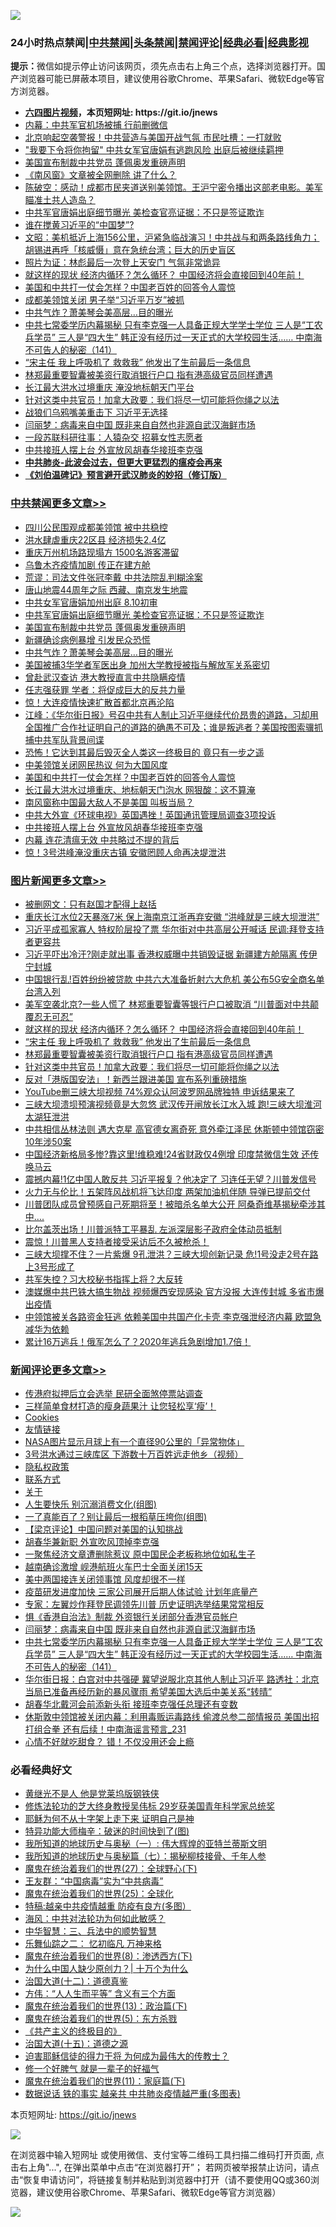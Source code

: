 ![](https://raw.githubusercontent.com/fqnews/bnews/master/64photo/fqnews-qr.jpg)

<div id="tt">
<h3>24小时热点禁闻|<a href="#%E4%B8%AD%E5%85%B1%E7%A6%81%E9%97%BB%E6%9B%B4%E5%A4%9A%E6%96%87%E7%AB%A0">中共禁闻</a>|<a href="#%E5%9B%BE%E7%89%87%E6%96%B0%E9%97%BB%E6%9B%B4%E5%A4%9A%E6%96%87%E7%AB%A0">头条禁闻</a>|<a href="#%E6%96%B0%E9%97%BB%E8%AF%84%E8%AE%BA%E6%9B%B4%E5%A4%9A%E6%96%87%E7%AB%A0">禁闻评论|<a href="#%E5%BF%85%E7%9C%8B%E7%BB%8F%E5%85%B8%E5%A5%BD%E6%96%87">经典必看|<a href="https://gitlab.com/zh99/dong/-/blob/master/README.md#%E7%9C%9F%E7%9B%B8%E8%A7%86%E9%A2%91">经典影视</a></h3>
<div><b>提示：</b>微信如提示停止访问该网页，须先点击右上角三个点，选择浏览器打开。国产浏览器可能已屏蔽本项目，建议使用谷歌Chrome、苹果Safari、微软Edge等官方浏览器。</div>
<ul>
<li><b><a href="http://d1.bdrive.tk/64.mp4" target="_blank">六四图片视频</a>，本页短网址: https://git.io/jnews</b></li>
<li><a href="/cbnews/20200728/1367170.md">内幕：中共军官机场被捕 行前删微信</a></li>
<li><a href="/cbnews/20200728/1367281.md">北京响起空袭警报！中共营造与美国开战气氛 市民吐槽：一打就败</a></li>
<li><a href="/cbnews/20200728/1367298.md">"我要下令将你拘留" 中共女军官唐娟有逃跑风险 出庭后被继续羁押</a></li>
<li><a href="/cbnews/20200728/1367445.md">美国宣布制裁中共党员 蓬佩奥发重磅声明</a></li>
<li><a href="/headline/20200728/1367224.md">《南风窗》文章被全网删除  讲了什么？</a></li>
<li><a href="/bannedvideo/20200728/1367217.md">陈破空：感动！成都市民夹道送别美领馆。王沪宁密令播出这部老电影。美军瞄准土共人造岛？</a></li>
<li><a href="/cbnews/20200728/1367509.md">中共军官唐娟出庭细节曝光 美检查官亮证据：不只是签证欺诈</a></li>
<li><a href="/headline/20200728/1367221.md">谁在搅黄习近平的“中国梦”?</a></li>
<li><a href="/cbnews/20200728/1367265.md">文昭：美机抵近上海156公里，沪紧急临战演习！中共战与和两条路线角力；胡锡进再呼「核威慑」意在急统台湾；巨大的历史盲区</a></li>
<li><a href="/cnnews/20200728/1367356.md">照片为证：林彪最后一次登上天安门 气氛非常诡异</a></li>
<li><a href="/topimagenews/20200728/1367503.md">就这样的现状 经济内循环？怎么循环？ 中国经济将会直接回到40年前！</a></li>
<li><a href="/cbnews/20200728/1367423.md">美国和中共打一仗会怎样？中国老百姓的回答令人震惊</a></li>
<li><a href="/cbnews/20200728/1367310.md">成都美领馆关闭 男子举“习近平万岁”被抓</a></li>
<li><a href="/cbnews/20200728/1367442.md">中共气炸？萧美琴会美高层…目的曝光</a></li>
<li><a href="/comments/20200728/1367516.md">中共七常委学历内幕揭秘 只有李克强一人具备正规大学学士学位 三人是“工农兵学员” 三人是“四大生” 韩正没有经历过一天正式的大学校园生活…… 中南海不可告人的秘密（141）</a></li>
<li><a href="/topimagenews/20200728/1367408.md">“宋主任 我上呼吸机了 救救我” 他发出了生前最后一条信息</a></li>
<li><a href="/topimagenews/20200728/1367395.md">林郑最重要智囊被美资行取消银行户口 指有港高级官员同样遭遇</a></li>
<li><a href="/cbnews/20200728/1367187.md">长江最大洪水过境重庆 淹没地标朝天门平台</a></li>
<li><a href="/topimagenews/20200728/1367337.md">针对这类中共官员！加拿大政要：我们将尽一切可能将你绳之以法</a></li>
<li><a href="/cbnews/20200728/1367311.md">战狼们乌鸦嘴美重击下 习近平无选择</a></li>
<li><a href="/comments/20200728/1367525.md">闫丽梦：病毒来自中国 既非来自自然也非源自武汉海鲜市场</a></li>
<li><a href="/cnnews/20200728/1367410.md">一段苏联科研往事：人猿杂交 招募女性志愿者</a></li>
<li><a href="/cbnews/20200728/1367403.md">中共接班人摆上台 外宣放风胡春华接班李克强</a></li>
<li><b><a href="/comments/20200211/1275071.md" target="_blank">中共肺炎-此波会过去，但更大更猛烈的瘟疫会再来</a></b></li>
<li><b><a href="/comments/20200207/1272816.md" target="_blank">《刘伯温碑记》预言避开武汉肺炎的妙招（修订版）</a></b></li>
</ul>
</div>

<div class="catlist">
<h3><a href="/cbnews/" target="_blank">中共禁闻</a><span><a href="/cbnews/" target="_blank" rel="nofollow">更多文章>></a></span></h3>
<ul>
<li><a href="/cbnews/20200728/1367588.md" target="_blank">四川公民围观成都美领馆 被中共稳控</a></li>
<li><a href="/cbnews/20200728/1367587.md" target="_blank">洪水肆虐重庆22区县 经济损失2.4亿</a></li>
<li><a href="/cbnews/20200728/1367580.md" target="_blank">重庆万州机场路现塌方 1500名游客滞留</a></li>
<li><a href="/cbnews/20200728/1367555.md" target="_blank">乌鲁木齐疫情加剧 传正在建方舱</a></li>
<li><a href="/cbnews/20200728/1367545.md" target="_blank">荒谬：司法文件张冠李戴 中共法院乱判糊涂案</a></li>
<li><a href="/cbnews/20200728/1367518.md" target="_blank">唐山地震44周年之际 西藏、南京发生地震</a></li>
<li><a href="/cbnews/20200728/1367510.md" target="_blank">中共女军官唐娟加州出庭 8.10初审</a></li>
<li><a href="/cbnews/20200728/1367509.md" target="_blank">中共军官唐娟出庭细节曝光 美检查官亮证据：不只是签证欺诈</a></li>
<li><a href="/cbnews/20200728/1367445.md" target="_blank">美国宣布制裁中共党员 蓬佩奥发重磅声明</a></li>
<li><a href="/cbnews/20200728/1367444.md" target="_blank">新疆确诊病例暴增 引发民众恐慌</a></li>
<li><a href="/cbnews/20200728/1367442.md" target="_blank">中共气炸？萧美琴会美高层…目的曝光</a></li>
<li><a href="/cbnews/20200728/1367441.md" target="_blank">美国被捕3华学者军医出身 加州大学教授被指与解放军关系密切</a></li>
<li><a href="/cbnews/20200728/1367433.md" target="_blank">曾赴武汉查访 港大教授直言中共隐瞒疫情</a></li>
<li><a href="/cbnews/20200728/1367431.md" target="_blank">任志强获罪 学者：将促成巨大的反共力量</a></li>
<li><a href="/cbnews/20200728/1367430.md" target="_blank">惊！大连疫情快速扩散首都北京再沦陷</a></li>
<li><a href="/cbnews/20200728/1367427.md" target="_blank">江峰：《华尔街日报》号召中共有人制止习近平继续代价昂贵的道路，习却用全国推广合作社证明自己的道路的确愚不可及；谁是叛逃者？美国按图索骥抓捕中共军队背景间谍</a></li>
<li><a href="/cbnews/20200728/1367425.md" target="_blank">恐怖！它达到其最后毁灭全人类这一终极目的 竟只有一步之遥</a></li>
<li><a href="/cbnews/20200728/1367424.md" target="_blank">中美领馆关闭网民热议 何为大国风度</a></li>
<li><a href="/cbnews/20200728/1367423.md" target="_blank">美国和中共打一仗会怎样？中国老百姓的回答令人震惊</a></li>
<li><a href="/cbnews/20200728/1367422.md" target="_blank">长江最大洪水过境重庆、地标朝天门泡水 网狠酸：这不算淹</a></li>
<li><a href="/cbnews/20200728/1367409.md" target="_blank">南风窗称中国最大敌人不是美国 叫板当局？</a></li>
<li><a href="/cbnews/20200728/1367404.md" target="_blank">中共大外宣《环球电视》英国遇挫！英国通讯管理局调查3项投诉</a></li>
<li><a href="/cbnews/20200728/1367403.md" target="_blank">中共接班人摆上台 外宣放风胡春华接班李克强</a></li>
<li><a href="/cbnews/20200728/1367402.md" target="_blank">内幕 连花清瘟无效 中共略过不提的背后</a></li>
<li><a href="/cbnews/20200728/1367324.md" target="_blank">惊！3号洪峰淹没重庆古镇 安徽罔顾人命再决堤泄洪</a></li>

</ul>
</div>
<div class="catlist">
<h3><a href="/topimagenews/" target="_blank">图片新闻</a><span><a href="/topimagenews/" target="_blank" rel="nofollow">更多文章>></a></span></h3>
<ul>
<li><a href="/topimagenews/20200728/1368020.md" target="_blank">被删网文：只有赵国才配得上赵括</a></li>
<li><a href="/topimagenews/20200728/1368013.md" target="_blank">重庆长江水位2天暴涨7米 保上海南京江浙再弃安徽 &#8220;洪峰就是三峡大坝泄洪&#8221;</a></li>
<li><a href="/topimagenews/20200728/1367995.md" target="_blank">习近平成孤家寡人 特权阶层投了票 华尔街对中共高层公开喊话 民调:拜登支持者更容共</a></li>
<li><a href="/topimagenews/20200728/1367959.md" target="_blank">习近平吓出冷汗?刚走就出事 香港权威曝中共销毁证据 新疆建方舱隔离 传伊宁封城</a></li>
<li><a href="/topimagenews/20200728/1367627.md" target="_blank">中国银行乱!百姓纷纷被贷款 中共六大准备折射六大危机 美公布5G安全商名单台湾入列</a></li>
<li><a href="/topimagenews/20200728/1367598.md" target="_blank">美军空袭北京?一些人慌了 林郑重要智囊等银行户口被取消 “川普面对中共颠覆忍无可忍”</a></li>
<li><a href="/topimagenews/20200728/1367503.md" target="_blank">就这样的现状 经济内循环？怎么循环？ 中国经济将会直接回到40年前！</a></li>
<li><a href="/topimagenews/20200728/1367408.md" target="_blank">“宋主任 我上呼吸机了 救救我” 他发出了生前最后一条信息</a></li>
<li><a href="/topimagenews/20200728/1367395.md" target="_blank">林郑最重要智囊被美资行取消银行户口 指有港高级官员同样遭遇</a></li>
<li><a href="/topimagenews/20200728/1367337.md" target="_blank">针对这类中共官员！加拿大政要：我们将尽一切可能将你绳之以法</a></li>
<li><a href="/topimagenews/20200728/1367336.md" target="_blank">反对「港版国安法」！新西兰跟进美国 宣布系列重磅措施</a></li>
<li><a href="/topimagenews/20200727/1367147.md" target="_blank">YouTube删三峡大坝视频 74%观众认阿波罗网品牌独特 申诉结果来了</a></li>
<li><a href="/topimagenews/20200727/1367132.md" target="_blank">三峡大坝溃坝预演视频竟是大忽悠 武汉传开闸放长江水入城 跑!三峡大坝淮河太湖狂泄洪</a></li>
<li><a href="/topimagenews/20200727/1367113.md" target="_blank">中共相信丛林法则 遇大克星 高官德女离奇死 意外牵江泽民 休斯顿中领馆窃密10年涉50案</a></li>
<li><a href="/topimagenews/20200727/1367053.md" target="_blank">中国经济新格局多惨?靠这里!维稳难!24省财政仅4例增 印度禁微信生效 还传唤马云</a></li>
<li><a href="/topimagenews/20200727/1367042.md" target="_blank">震撼内幕!1亿中国人敢反共 习近平报复？他决定了 习连任无望？川普发信号</a></li>
<li><a href="/topimagenews/20200727/1366924.md" target="_blank">火力无与伦比！五架阵风战机将飞达印度 两架加油机伴随 导弹已提前交付</a></li>
<li><a href="/topimagenews/20200727/1366805.md" target="_blank">川普团队成员曾预感自己死期将至！被暗杀名单大公开 阿桑奇维基揭秘牵涉其中….</a></li>
<li><a href="/topimagenews/20200727/1366794.md" target="_blank">比尔盖茨出场！川普派特工平暴乱 左派深层影子政府全体动员抵制</a></li>
<li><a href="/topimagenews/20200727/1366775.md" target="_blank">震惊！川普黑人支持者接受采访后不久被枪杀！</a></li>
<li><a href="/topimagenews/20200726/1366657.md" target="_blank">三峡大坝撑不住？一片紫爆 9孔泄洪？三峡大坝创新记录 危!1号没走2号在路上3号形成了</a></li>
<li><a href="/topimagenews/20200726/1366644.md" target="_blank">共军失控？习大校秘书指挥上将？大反转</a></li>
<li><a href="/topimagenews/20200726/1366506.md" target="_blank">澳媒爆中共巴铁大搞生物战 视频爆西安现感染 官方没报 大连传封城 多省市爆出疫情</a></li>
<li><a href="/topimagenews/20200726/1366505.md" target="_blank">中领馆被关各路资金狂逃 依赖美国中共国产化卡壳 李克强泄经济内幕 欧盟急减华为依赖</a></li>
<li><a href="/topimagenews/20200726/1366504.md" target="_blank">累计16万逃兵！俄军怎么了？2020年逃兵急剧增加1.7倍！</a></li>

</ul>
</div>
<div class="catlist">
<h3><a href="/comments/" target="_blank">新闻评论</a><span><a href="/comments/" target="_blank" rel="nofollow">更多文章>></a></span></h3>
<ul>
<li><a href="/comments/20200728/1368014.md" target="_blank">传港府拟押后立会选举 民研全面煞停票站调查</a></li>
<li><a href="/comments/20200728/1367822.md" target="_blank">三样简单食材打造的瘦身蔬果汁 让您轻松享‘瘦’！</a></li>
<li><a href="/comments/20200728/1367802.md" target="_blank">Cookies</a></li>
<li><a href="/comments/20200728/1367793.md" target="_blank">友情链接</a></li>
<li><a href="/comments/20200728/1367784.md" target="_blank">NASA图片显示月球上有一个直径90公里的「异常物体」</a></li>
<li><a href="/comments/20200728/1367766.md" target="_blank">3号洪水通过三峡库区 下游数十万百姓远走他乡（视频）</a></li>
<li><a href="/comments/20200728/1367705.md" target="_blank">隐私权政策</a></li>
<li><a href="/comments/20200728/1367702.md" target="_blank">联系方式</a></li>
<li><a href="/comments/20200728/1367698.md" target="_blank">关于</a></li>
<li><a href="/comments/20200728/1367693.md" target="_blank">人生要快乐 别沉溺消费文化(组图)</a></li>
<li><a href="/comments/20200728/1367686.md" target="_blank">一了真能百了？别让最后一根稻草压垮你(组图)</a></li>
<li><a href="/comments/20200728/1367616.md" target="_blank">【梁京评论】中国问题对美国的认知挑战</a></li>
<li><a href="/comments/20200728/1367601.md" target="_blank">胡春华兼新职 外宣吹风顶掉李克强</a></li>
<li><a href="/comments/20200728/1367574.md" target="_blank">一聚焦经济文章遭删除惹议 原中国民企老板称地位如私生子</a></li>
<li><a href="/comments/20200728/1367573.md" target="_blank">越南确诊激增 岘港航班火车巴士全面关闭15天</a></li>
<li><a href="/comments/20200728/1367557.md" target="_blank">美中两国接连关闭领事馆 风度却很不一样</a></li>
<li><a href="/comments/20200728/1367533.md" target="_blank">疫苗研发进度加快 三家公司展开后期人体试验 计划年底量产</a></li>
<li><a href="/comments/20200728/1367527.md" target="_blank">专家：左翼炒作拜登民调领先川普 历史证明选举结果常常相反</a></li>
<li><a href="/comments/20200728/1367526.md" target="_blank">惧《香港自治法》制裁 外资银行关闭部分香港官员帐户</a></li>
<li><a href="/comments/20200728/1367525.md" target="_blank">闫丽梦：病毒来自中国 既非来自自然也非源自武汉海鲜市场</a></li>
<li><a href="/comments/20200728/1367516.md" target="_blank">中共七常委学历内幕揭秘 只有李克强一人具备正规大学学士学位 三人是“工农兵学员” 三人是“四大生” 韩正没有经历过一天正式的大学校园生活…… 中南海不可告人的秘密（141）</a></li>
<li><a href="/comments/20200728/1367507.md" target="_blank">华尔街日报：白宫对中共强硬 冀望说服北京其他人制止习近平 路透社：北京当局已准备再经历新的暴风骤雨 希望美国大选后中美关系“转晴”</a></li>
<li><a href="/comments/20200728/1367490.md" target="_blank">胡春华北戴河会前添新头衔 接班李克强任总理还有变数</a></li>
<li><a href="/comments/20200728/1367479.md" target="_blank">休斯敦中领馆被关闭内幕：利用毒贩运毒路线 偷渡总参二部情报员 美国出招打组合拳 还有后续！中南海谣言预言_231</a></li>
<li><a href="/comments/20200728/1367473.md" target="_blank">心情不好就吃甜食？ 错！不仅没用还会上瘾</a></li>

</ul>
</div>

<div class="catlist">
<h3>必看经典好文</h3>
<ul>
<li><a href="/lifebaike/20190522/1131765.md" target="_blank">黄继光不是人 他是党莱坞版钢铁侠</a></li>
<li><a href="/comments/20190517/1129285.md" target="_blank">修炼法轮功的芝大终身教授吴伟标 29岁获美国青年科学家总统奖</a></li>
<li><a href="/ccpdope/20190803/1168965.md" target="_blank">耶稣为何不从十字架上走下来 证明自己是神</a></li>
<li><a href="/ccpdope/20200703/1355002.md" target="_blank">特异功能大师梅辛：破迷的时间快到了(图)</a></li>
<li><a href="/tculture/xiulian/20170611/772817.md" target="_blank">我所知道的地球历史与奥秘（一）: 伟大辉煌的亚特兰蒂斯文明</a></li>
<li><a href="/topimagenews/20171210/868397.md" target="_blank">我所知道的地球历史与奥秘篇（七）：揭秘柳枝接骨、千年人参</a></li>
<li><a href="/comments/20181224/1052333.md" target="_blank">魔鬼在统治着我们的世界(27)：全球野心(下)</a></li>
<li><a href="/comments/20200318/1295755.md" target="_blank">王友群：“中国病毒”实为“中共病毒”</a></li>
<li><a href="/comments/20181017/1014654.md" target="_blank">魔鬼在统治着我们的世界(25)：全球化</a></li>
<li><a href="/ccpdope/20200425/1319297.md" target="_blank">特稿:越亲中共疫情越重 防疫有良方(多图）</a></li>
<li><a href="/comments/20191218/1228234.md" target="_blank">海风：中共对法轮功为何如此敏感？</a></li>
<li><a href="/comments/20200605/783248.md" target="_blank">中华智慧：三、兵法中的顺势智慧</a></li>
<li><a href="/tculture/20170711/790081.md" target="_blank">乐舞仙踪之二： 忆初临凡 万神来格</a></li>
<li><a href="/topimagenews/20180527/948714.md" target="_blank">魔鬼在统治着我们的世界(8)：渗透西方(下)</a></li>
<li><a href="/ssgc/20200715/1360940.md" target="_blank">为什么中国人缺少原创力？| 十万个为什么</a></li>
<li><a href="/cbnews/20180318/916241.md" target="_blank">治国大道(十二)：道德真鉴</a></li>
<li><a href="/comments/20200720/1363377.md" target="_blank">方伟：“人人生而平等” 含义有三个方面</a></li>
<li><a href="/topimagenews/20180602/951960.md" target="_blank">魔鬼在统治着我们的世界(13)：政治篇(下)</a></li>
<li><a href="/topimagenews/20180524/946967.md" target="_blank">魔鬼在统治着我们的世界(5)：东方杀戮</a></li>
<li><a href="/bookwiki/20171120/858084.md" target="_blank">《共产主义的终极目的》</a></li>
<li><a href="/topimagenews/20180322/917868.md" target="_blank">治国大道(十五)：道德之源</a></li>
<li><a href="/comments/20200622/1346846.md" target="_blank">迫害耶稣信徒的得力干将  为何成为最伟大的传教士？</a></li>
<li><a href="/funmedia/20200713/1359909.md" target="_blank">修一个好脾气 就是一辈子的好福气</a></li>
<li><a href="/topimagenews/20180530/950691.md" target="_blank">魔鬼在统治着我们的世界(11)：家庭篇(下)</a></li>
<li><a href="/comments/20200620/1347687.md" target="_blank">数据说话 铁的事实 越亲共 中共肺炎疫情越严重(多图表)</a></li>

</ul>
</div>

本页短网址: https://git.io/jnews

![](https://raw.githubusercontent.com/fqnews/bnews/master/64photo/fqnews-qr.jpg)

在浏览器中输入短网址 或使用微信、支付宝等二维码工具扫描二维码打开页面, 点击右上角"...", 在弹出菜单中点击“在浏览器打开”； 若网页被举报禁止访问，请点击“恢复申请访问”，将链接复制并粘贴到浏览器中打开（请不要使用QQ或360浏览器，建议使用谷歌Chrome、苹果Safari、微软Edge等官方浏览器）

![](https://raw.githubusercontent.com/fqnews/bnews/master/64photo/wx.jpg)